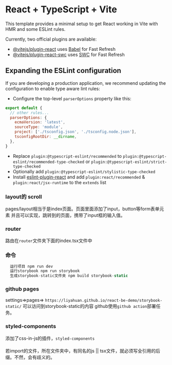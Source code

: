 # React + TypeScript + Vite

This template provides a minimal setup to get React working in Vite with HMR and some ESLint rules.

Currently, two official plugins are available:

- [@vitejs/plugin-react](https://github.com/vitejs/vite-plugin-react/blob/main/packages/plugin-react/README.md) uses [Babel](https://babeljs.io/) for Fast Refresh
- [@vitejs/plugin-react-swc](https://github.com/vitejs/vite-plugin-react-swc) uses [SWC](https://swc.rs/) for Fast Refresh

## Expanding the ESLint configuration

If you are developing a production application, we recommend updating the configuration to enable type aware lint rules:

- Configure the top-level `parserOptions` property like this:

```js
export default {
  // other rules...
  parserOptions: {
    ecmaVersion: 'latest',
    sourceType: 'module',
    project: ['./tsconfig.json', './tsconfig.node.json'],
    tsconfigRootDir: __dirname,
  },
}
```

- Replace `plugin:@typescript-eslint/recommended` to `plugin:@typescript-eslint/recommended-type-checked` or `plugin:@typescript-eslint/strict-type-checked`
- Optionally add `plugin:@typescript-eslint/stylistic-type-checked`
- Install [eslint-plugin-react](https://github.com/jsx-eslint/eslint-plugin-react) and add `plugin:react/recommended` & `plugin:react/jsx-runtime` to the `extends` list

### layout的 scroll 
pages/layout相当于是index页面。页面里面添加了input，button等form表单元素
并且可以实现，跳转到的页面，携带了input框的输入值。
### router
路由在`router`文件夹下面的index.tsx文件中

### 命令
```js
  运行项目 npm run dev
  运行storybook npm run storybook
  生成storybook-static文件夹 npm build storybook-static
```

### github pages
settings=>pages=> `https://liyahuan.github.io/react-be-demo/storybook-static/` 可以访问到storybook-static的内容
github使用`github action`部署任务。

###  styled-components
添加了css-in-js的插件，`styled-components`

####
若import的文件，所在文件夹中，有同名的js || tsx文件，就必须写全引用的后缀。不然，会有歧义的。
